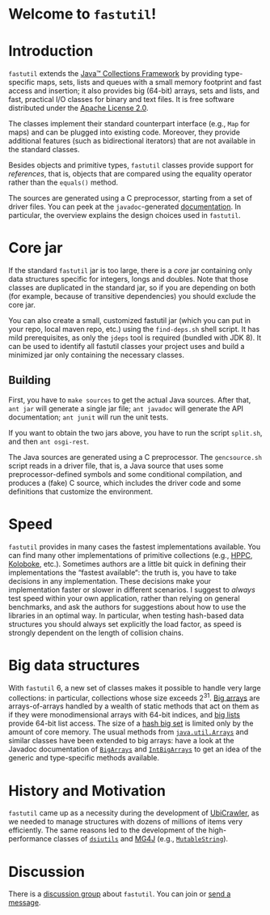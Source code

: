# Welcome to `fastutil`!

# Introduction

`fastutil` extends the [Java™ Collections
Framework](http://download.oracle.com/javase/1.5.0/docs/guide/collections/)
by providing type-specific maps, sets, lists and queues with a small
memory footprint and fast access and insertion; it also provides big
(64-bit) arrays, sets and lists, and fast, practical I/O classes for
binary and text files. It is free software distributed under the [Apache
License 2.0](http://www.apache.org/licenses/LICENSE-2.0.html).

The classes implement their standard counterpart interface (e.g., `Map`
for maps) and can be plugged into existing code. Moreover, they provide
additional features (such as bidirectional iterators) that are not
available in the standard classes.

Besides objects and primitive types, `fastutil` classes provide support
for _references_, that is, objects that are compared using the equality
operator rather than the `equals()` method.

The sources are generated using a C preprocessor, starting from a set of
driver files. You can peek at the `javadoc`-generated
[documentation](docs). In particular, the overview explains the design
choices used in `fastutil`.

# Core jar

If the standard `fastutil` jar is too large, there is a _core_ jar
containing only data structures specific for integers, longs and doubles.
Note that those classes are duplicated in the standard jar, so if you are
depending on both (for example, because of transitive dependencies) you
should exclude the core jar.

You can also create a small, customized fastutil jar (which you can put in
your repo, local maven repo, etc.) using the `find-deps.sh` shell script.
It has mild prerequisites, as only the `jdeps` tool is required (bundled
with JDK 8). It can be used to identify all fastutil classes your project
uses and build a minimized jar only containing the necessary classes.

## Building

First, you have to `make sources` to get the actual Java sources.
After that, `ant jar` will generate a single jar file; `ant javadoc` will
generate the API documentation; `ant junit` will run the unit tests.

If you want to obtain the two jars above, you have to run the script
`split.sh`, and then `ant osgi-rest`.

The Java sources are generated using a C preprocessor. The `gencsource.sh`
script reads in a driver file, that is, a Java source that uses some
preprocessor-defined symbols and some conditional compilation, and produces a
(fake) C source, which includes the driver code and some definitions that
customize the environment.

# Speed

`fastutil` provides in many cases the fastest implementations available.
You can find many other implementations of primitive collections (e.g.,
[HPPC](http://labs.carrotsearch.com/hppc.html),
[Koloboke](https://github.com/leventov/Koloboke), etc.). Sometimes authors
are a little bit quick in defining their implementations the “fastest
available“: the truth is, you have to take decisions in any
implementation. These decisions make your implementation faster or slower
in different scenarios. I suggest to _always_ test speed within your own
application, rather than relying on general benchmarks, and ask the
authors for suggestions about how to use the libraries in an optimal way.
In particular, when testing hash-based data structures you should always
set explicitly the load factor, as speed is strongly dependent on the
length of collision chains.

# Big data structures

With `fastutil` 6, a new set of classes makes it possible to handle very
large collections: in particular, collections whose size exceeds
2<sup>31</sup>. [Big arrays](docs/it/unimi/dsi/fastutil/BigArrays.html)
are arrays-of-arrays handled by a wealth of static methods that act on
them as if they were monodimensional arrays with 64-bit indices, and [big
lists](docs/it/unimi/dsi/fastutil/BigList.html) provide 64-bit list
access. The size of a [hash big
set](docs/it/unimi/dsi/fastutil/ints/IntOpenHashBigSet.html) is limited
only by the amount of core memory. The usual methods from
[`java.util.Arrays`](http://download.oracle.com/javase/1.5.0/docs/api/java/util/Arrays.html)
and similar classes have been extended to big arrays: have a look at the
Javadoc documentation of
[`BigArrays`](docs/it/unimi/dsi/fastutil/BigArrays.html) and
[`IntBigArrays`](docs/it/unimi/dsi/fastutil/ints/IntBigArrays.html) to get
an idea of the generic and type-specific methods available.

# History and Motivation

`fastutil` came up as a necessity during the development of
[UbiCrawler](http://law.di.unimi.it/index.php?option=com_content&task=view&id=34&Itemid=42),
as we needed to manage structures with dozens of millions of items very
efficiently. The same reasons led to the development of the
high-performance classes of [`dsiutils`](http://dsiutils.di.unimi.it/) and
[MG4J](http://mg4j.di.unimi.it/) (e.g.,
[`MutableString`](http://dsiutils.di.unimi.it/docs/it/unimi/dsi/lang/MutableString.html)).

# Discussion

There is a [discussion group](http://groups.google.com/group/fastutil)
about `fastutil`. You can join or [send a
message](mailto:fastutil@googlegroups.com).
